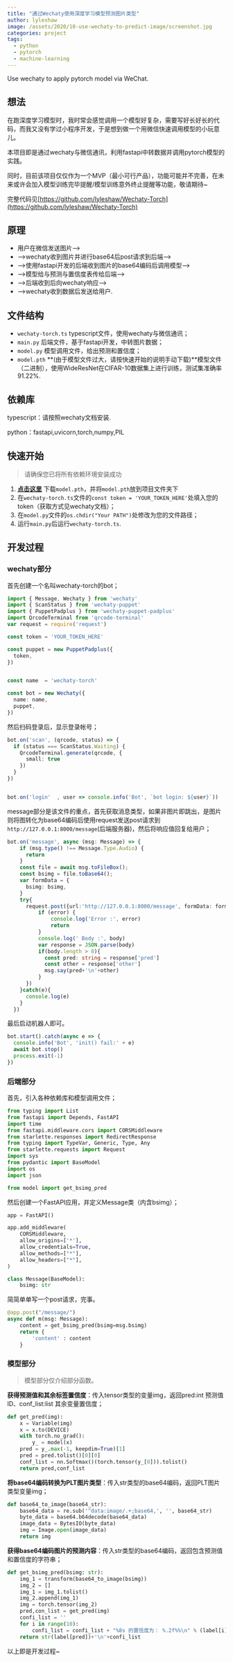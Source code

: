 ```yaml
---
title: "通过Wechaty使用深度学习模型预测图片类型"
author: lyleshaw
image: /assets/2020/10-use-wechaty-to-predict-image/screenshot.jpg
categories: project
tags:
  - python
  - pytorch
  - machine-learning
---
```


Use wechaty to apply pytorch model via WeChat.

## 想法

在跑深度学习模型时，我时常会感觉调用一个模型好复杂，需要写好长好长的代码，而我又没有学过小程序开发，于是想到做一个用微信快速调用模型的小玩意儿。

本项目即是通过wechaty与微信通讯，利用fastapi中转数据并调用pytorch模型的实践。

同时，目前该项目仅仅作为一个MVP（最小可行产品），功能可能并不完善，在未来或许会加入模型训练完毕提醒/模型训练意外终止提醒等功能，敬请期待~

完整代码见[https://github.com/lyleshaw/Wechaty-Torch](https://github.com/lyleshaw/Wechaty-Torch)

## 原理

+ 用户在微信发送图片-->
+ -->wechaty收到图片并进行base64后post请求到后端-->
+ -->使用fastapi开发的后端收到图片的base64编码后调用模型-->
+ -->模型给与预测与置信度表传给后端-->
+ -->后端收到后向wechaty响应-->
+ -->wechaty收到数据后发送给用户.

## 文件结构

+ ```wechaty-torch.ts``` typescript文件，使用wechaty与微信通讯；
+ ```main.py``` 后端文件，基于fastapi开发，中转图片数据；
+ ```model.py``` 模型调用文件，给出预测和置信度；
+ ```model.pth``` **(由于模型文件过大，请按快速开始的说明手动下载)**模型文件（二进制），使用WideResNet在CIFAR-10数据集上进行训练，测试集准确率91.22%.

## 依赖库

typescript：请按照wechaty文档安装.

python：fastapi,uvicorn,torch,numpy,PIL

## 快速开始

> 请确保您已将所有依赖环境安装成功

1. **[点击这里](https://hdueducn-my.sharepoint.com/:u:/g/personal/lyle_hdu_edu_cn/EX3kZ7SAFlZIriRZPQdbVmkBGKWpp8CGviu7Nt9sqlaNrg?e=JLvgr2)** 下载```model.pth```，并将```model.pth```放到项目文件夹下
2. 在```wechaty-torch.ts```文件的```const token = 'YOUR_TOKEN_HERE'```处填入您的token（获取方式见wechaty文档）；
3. 在```model.py```文件的```os.chdir("Your PATH")```处修改为您的文件路径；
4. 运行```main.py```后运行```wechaty-torch.ts```.

## 开发过程

### wechaty部分

首先创建一个名叫wechaty-torch的bot；

```typescript
import { Message, Wechaty } from 'wechaty'
import { ScanStatus } from 'wechaty-puppet'
import { PuppetPadplus } from 'wechaty-puppet-padplus'
import QrcodeTerminal from 'qrcode-terminal'
var request = require('request')

const token = 'YOUR_TOKEN_HERE'

const puppet = new PuppetPadplus({
  token,
})


const name  = 'wechaty-torch'

const bot = new Wechaty({
  name: name,
  puppet,
})
```

然后扫码登录后，显示登录帐号；

```typescript
bot.on('scan', (qrcode, status) => {
  if (status === ScanStatus.Waiting) {
    QrcodeTerminal.generate(qrcode, {
      small: true
    })
  }
})


bot.on('login'  , user => console.info('Bot', `bot login: ${user}`))
```

message部分是该文件的重点，首先获取消息类型，如果非图片即跳出，是图片则将图转化为base64编码后使用request发送post请求到```http://127.0.0.1:8000/message```(后端服务器)，然后将响应值回复给用户；

```typescript
bot.on('message', async (msg: Message) => {
    if (msg.type() !== Message.Type.Audio) {
      return
    }
    const file = await msg.toFileBox();
    const bsimg = file.toBase64();
    var formData = {
      bsimg: bsimg,
    }
    try{
      request.post({url:'http://127.0.0.1:8000/message', formData: formData}, function (error:any, response:any, body:any) {  
          if (error) {
              console.log('Error :', error)
              return
          }
          console.log(' Body :', body)
          var response = JSON.parse(body)
          if(body.length > 0){
            const pred: string = response['pred']
            const other = response['other']
            msg.say(pred+'\n'+other)
          }
      })
    }catch(e){
      console.log(e)
    }
  })
```

最后启动机器人即可。

```typescript
bot.start().catch(async e => {
  console.info('Bot', 'init() fail:' + e)
  await bot.stop()
  process.exit(-1)
})
```

### 后端部分

首先，引入各种依赖库和模型调用文件；

```python
from typing import List
from fastapi import Depends, FastAPI
import time
from fastapi.middleware.cors import CORSMiddleware
from starlette.responses import RedirectResponse
from typing import TypeVar, Generic, Type, Any
from starlette.requests import Request
import sys
from pydantic import BaseModel
import os
import json

from model import get_bsimg_pred
```

然后创建一个FastAPI应用，并定义Message类（内含bsimg）；

```python
app = FastAPI()

app.add_middleware(
    CORSMiddleware,
    allow_origins=['*'],
    allow_credentials=True,
    allow_methods=["*"],
    allow_headers=["*"],
)

class Message(BaseModel):
    bsimg: str
```

简简单单写一个post请求，完事。

```python
@app.post("/message/")
async def m(msg: Message):
    content = get_bsimg_pred(bsimg=msg.bsimg)
    return {
        'content' : content
    }

```

### 模型部分

> 模型部分仅介绍部分函数。

**获得预测值和其余标签置信度**：传入tensor类型的变量img，返回pred:int 预测值ID、conf_list:list 其余变量置信度；

```python
def get_pred(img):
    x = Variable(img)
    x = x.to(DEVICE)
    with torch.no_grad():
        y_ = model(x)
    pred = y_.max(-1, keepdim=True)[1]
    pred = pred.tolist()[0][0]
    conf_list = nn.Softmax()(torch.tensor(y_[0])).tolist()
    return pred,conf_list
```

**将base64编码转换为PLT图片类型**：传入str类型的base64编码，返回PLT图片类型变量img；

```python
def base64_to_image(base64_str):
    base64_data = re.sub('^data:image/.+;base64,', '', base64_str)
    byte_data = base64.b64decode(base64_data)
    image_data = BytesIO(byte_data)
    img = Image.open(image_data)
    return img
```

**获得base64编码图片的预测内容**：传入str类型的base64编码，返回包含预测值和置信度的字符串；

```python
def get_bsimg_pred(bsimg: str):
    img_1 = transform(base64_to_image(bsimg))
    img_2 = []
    img_1 = img_1.tolist()
    img_2.append(img_1)
    img = torch.tensor(img_2)
    pred,con_list = get_pred(img)
    confi_list = ''
    for i in range(10):
        confi_list = confi_list + "%8s 的置信度为： %.2f%%\n" % (label[i],con_list[i]*100)
    return str(label[pred])+'\n'+confi_list
```

以上即是开发过程~
